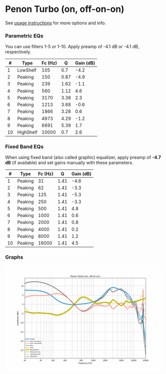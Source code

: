 # Penon Turbo (on, off-on-on)
See [usage instructions](https://github.com/jaakkopasanen/AutoEq#usage) for more options and info.

### Parametric EQs
You can use filters 1-5 or 1-10. Apply preamp of -4.1 dB or -4.1 dB, respectively.

|   # | Type      |   Fc (Hz) |    Q |   Gain (dB) |
|-----|-----------|-----------|------|-------------|
|   1 | LowShelf  |       105 | 0.7  |        -4.2 |
|   2 | Peaking   |       150 | 0.87 |        -4.9 |
|   3 | Peaking   |       239 | 1.62 |        -1.1 |
|   4 | Peaking   |       560 | 1.12 |         4.6 |
|   5 | Peaking   |      3170 | 3.38 |         2.3 |
|   6 | Peaking   |      1213 | 3.68 |        -0.6 |
|   7 | Peaking   |      1866 | 3.28 |         0.6 |
|   8 | Peaking   |      4973 | 4.29 |        -1.2 |
|   9 | Peaking   |      6691 | 5.39 |         1.7 |
|  10 | HighShelf |     10000 | 0.7  |         2.6 |

### Fixed Band EQs
When using fixed band (also called graphic) equalizer, apply preamp of **-4.7 dB** (if available) and set gains manually with these parameters.

|   # | Type    |   Fc (Hz) |    Q |   Gain (dB) |
|-----|---------|-----------|------|-------------|
|   1 | Peaking |        31 | 1.41 |        -4.6 |
|   2 | Peaking |        62 | 1.41 |        -3.3 |
|   3 | Peaking |       125 | 1.41 |        -5.3 |
|   4 | Peaking |       250 | 1.41 |        -3.3 |
|   5 | Peaking |       500 | 1.41 |         4.8 |
|   6 | Peaking |      1000 | 1.41 |         0.6 |
|   7 | Peaking |      2000 | 1.41 |         0.8 |
|   8 | Peaking |      4000 | 1.41 |         0.2 |
|   9 | Peaking |      8000 | 1.41 |         1.2 |
|  10 | Peaking |     16000 | 1.41 |         4.5 |

### Graphs
![](./Penon%20Turbo%20(on,%20off-on-on).png)
